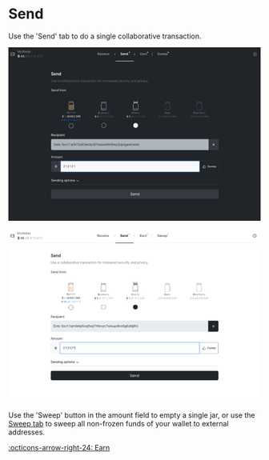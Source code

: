 # Send

Use the 'Send' tab to do a single collaborative transaction.

![](../assets/interface/send.png#only-dark)

![](../assets/interface/send-light.png#only-light)

Use the 'Sweep' button in the amount field to empty a single jar, or use the
[Sweep tab][sweep] to sweep all non-frozen funds of your wallet to external
addresses.

[:octicons-arrow-right-24: Earn][earn]

[earn]: 03-earn.md
[sweep]: 04-sweep.md
